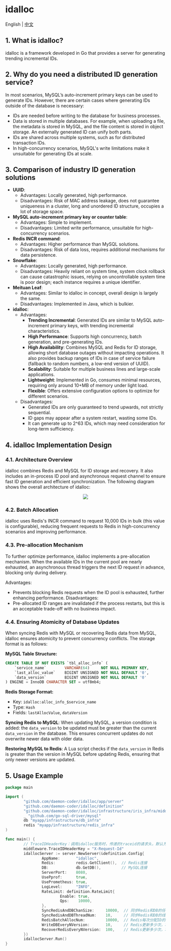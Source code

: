 # idalloc
English | [中文](README-ZH.md)
## 1. What is idalloc?
idalloc is a framework developed in Go that provides a server for generating trending incremental IDs.

## 2. Why do you need a distributed ID generation service?
In most scenarios, MySQL’s auto-increment primary keys can be used to generate IDs. However, there are certain cases where generating IDs outside of the database is necessary:
- IDs are needed before writing to the database for business processes.
- Data is stored in multiple databases. For example, when uploading a file, the metadata is stored in MySQL, and the file content is stored in object storage. An externally generated ID can unify both parts.
- IDs are shared across multiple systems, such as for distributed transaction IDs.
- In high-concurrency scenarios, MySQL's write limitations make it unsuitable for generating IDs at scale.

## 3. Comparison of industry ID generation solutions
- **UUID**:
  - Advantages: Locally generated, high performance.
  - Disadvantages: Risk of MAC address leakage, does not guarantee uniqueness in a cluster, long and unordered ID structure, occupies a lot of storage space.
- **MySQL auto-increment primary key or counter table**:
  - Advantages: Simple to implement.
  - Disadvantages: Limited write performance, unsuitable for high-concurrency scenarios.
- **Redis INCR command**:
  - Advantages: Higher performance than MySQL solutions.
  - Disadvantages: Risk of data loss, requires additional mechanisms for data persistence.
- **Snowflake**:
  - Advantages: Locally generated, high performance.
  - Disadvantages: Heavily reliant on system time, system clock rollback can cause catastrophic issues, relying on uncontrollable system time is poor design; each instance requires a unique identifier.
- **Meituan Leaf**:
  - Advantages: Similar to idalloc in concept, overall design is largely the same.
  - Disadvantages: Implemented in Java, which is bulkier.
- **idalloc**:
  - Advantages:
    - **Trending Incremental**: Generated IDs are similar to MySQL auto-increment primary keys, with trending incremental characteristics.
    - **High Performance**: Supports high concurrency, batch generation, and pre-generating IDs.
    - **High Availability**: Combines MySQL and Redis for ID storage, allowing short database outages without impacting operations. It also provides backup ranges of IDs in case of service failure (fallback to random numbers, a low-end version of UUID).
    - **Scalability**: Suitable for multiple business lines and large-scale applications.
    - **Lightweight**: Implemented in Go, consumes minimal resources, requiring only around 10+MB of memory under light load.
    - **Flexible**: Offers extensive configuration options to optimize for different scenarios.
  - Disadvantages:
    - Generated IDs are only guaranteed to trend upwards, not strictly sequential.
    - ID gaps may appear after a system restart, wasting some IDs.
    - It can generate up to 2^63 IDs, which may need consideration for long-term sufficiency.

## 4. idalloc Implementation Design
### 4.1. Architecture Overview
idalloc combines Redis and MySQL for ID storage and recovery. It also includes an in-process ID pool and asynchronous request channel to ensure fast ID generation and efficient synchronization. The following diagram shows the overall architecture of idalloc:
<p align="center">
<img src="https://github.com/daemon-coder/idalloc/blob/main/docs/images/idalloc-arch.png">
</p>

### 4.2. Batch Allocation
idalloc uses Redis's INCR command to request 10,000 IDs in bulk (this value is configurable), reducing frequent requests to Redis in high-concurrency scenarios and improving performance.

### 4.3. Pre-allocation Mechanism
To further optimize performance, idalloc implements a pre-allocation mechanism. When the available IDs in the current pool are nearly exhausted, an asynchronous thread triggers the next ID request in advance, blocking only during delivery.

Advantages:
- Prevents blocking Redis requests when the ID pool is exhausted, further enhancing performance.
Disadvantages:
- Pre-allocated ID ranges are invalidated if the process restarts, but this is an acceptable trade-off with no business impact.

### 4.4. Ensuring Atomicity of Database Updates
When syncing Redis with MySQL or recovering Redis data from MySQL, idalloc ensures atomicity to prevent concurrency conflicts. The storage format is as follows:

**MySQL Table Structure:**
```sql
CREATE TABLE IF NOT EXISTS `tbl_alloc_info` (
    `service_name`        VARCHAR(64)     NOT NULL PRIMARY KEY,
    `last_alloc_value`    BIGINT UNSIGNED NOT NULL DEFAULT '0',
    `data_version`        BIGINT UNSIGNED NOT NULL DEFAULT '0'
) ENGINE = InnoDB CHARACTER SET = utf8mb4;
```
**Redis Storage Format:**
- Key: `idalloc:alloc_info_$service_name`
- Type: `Hash`
- Fields: `lastAllocValue`, `dataVersion`

**Syncing Redis to MySQL**:
When updating MySQL, a version condition is added: the `data_version` to be updated must be greater than the current `data_version` in the database. This ensures concurrent updates do not overwrite newer data with older data.

**Restoring MySQL to Redis**:
A Lua script checks if the `data_version` in Redis is greater than the version in MySQL before updating Redis, ensuring that only newer versions are updated.

## 5. Usage Example
```go
package main

import (
        "github.com/daemon-coder/idalloc/app/server"
        "github.com/daemon-coder/idalloc/definition"
        "github.com/daemon-coder/idalloc/infrastructure/iris_infra/middleware"
        _ "github.com/go-sql-driver/mysql"
        db "myapp/infrastructure/db_infra"
        redis "myapp/infrastructure/redis_infra"
)

func main() {
        // TraceIDHeaderKey：调用idalloc服务时，传递的traceid的请求头，默认为：X-Trace-Id
        middleware.TraceIDHeaderKey = "X-Request-Id"
        idallocServer := server.NewServer(&definition.Config{
                AppName:       "idalloc",
                Redis:         redis.GetClient(),  // Redis连接
                DB:            db.GetDB(),         // MySQL连接
                ServerPort:    8080,
                UsePprof:      true,
                UsePrometheus: true,
                LogLevel:      "INFO",
                RateLimit: definition.RateLimit{
                        Enable: true,
                        Qps:    10000,
                },
                SyncRedisAndDBChanSize:     10000,  // 同步Redis和DB的任务队列大小
                SyncRedisAndDBThreadNum:    10,     // 同步Redis和DB的线程数
                RedisBatchAllocNum:         10000,  // Redis每次分配ID的数量
                WriteDBEveryNVersion:       10,     // Redis更新多少次，才会同步一次到MySQL
                RecoverRedisEveryNVersion:  100,    // Redis更新多少次，才会判断是否从MySQL中恢复到Redis
        })
        idallocServer.Run()
}
```